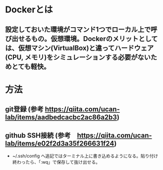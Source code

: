 # Dockerとは
## 設定しておいた環境がコマンド1つでローカル上で呼び出せるもの。仮想環境。Dockerのメリットとしては、仮想マシン(VirtualBox)と違ってハードウェア(CPU, メモリ)をシミュレーションする必要がないためとても軽快。

# 方法
## git登録 (参考 https://qiita.com/ucan-lab/items/aadbedcacbc2ac86a2b3)
## github SSH接続 (参考　https://qiita.com/ucan-lab/items/e02f2d3a35f266631f24)
* ~/.ssh/config へ追記ではターミナル上に書き込めるようになる。貼り付け終わったら、「:wq」で保存して抜け出せる。

